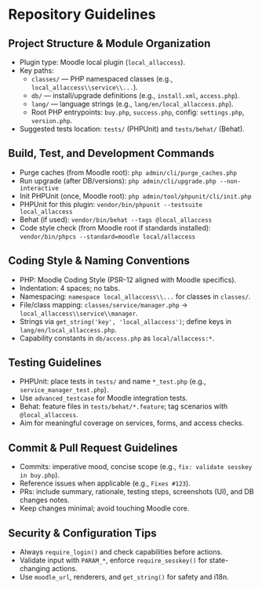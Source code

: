 # Repository Guidelines

## Project Structure & Module Organization
- Plugin type: Moodle local plugin (`local_allaccess`).
- Key paths:
  - `classes/` — PHP namespaced classes (e.g., `local_allaccess\\service\\...`).
  - `db/` — install/upgrade definitions (e.g., `install.xml`, `access.php`).
  - `lang/` — language strings (e.g., `lang/en/local_allaccess.php`).
  - Root PHP entrypoints: `buy.php`, `success.php`, config: `settings.php`, `version.php`.
- Suggested tests location: `tests/` (PHPUnit) and `tests/behat/` (Behat).

## Build, Test, and Development Commands
- Purge caches (from Moodle root): `php admin/cli/purge_caches.php`
- Run upgrade (after DB/versions): `php admin/cli/upgrade.php --non-interactive`
- Init PHPUnit (once, Moodle root): `php admin/tool/phpunit/cli/init.php`
- PHPUnit for this plugin: `vendor/bin/phpunit --testsuite local_allaccess`
- Behat (if used): `vendor/bin/behat --tags @local_allaccess`
- Code style check (from Moodle root if standards installed): `vendor/bin/phpcs --standard=moodle local/allaccess`

## Coding Style & Naming Conventions
- PHP: Moodle Coding Style (PSR-12 aligned with Moodle specifics).
- Indentation: 4 spaces; no tabs.
- Namespacing: `namespace local_allaccess\\...` for classes in `classes/`.
- File/class mapping: `classes/service/manager.php` → `local_allaccess\\service\\manager`.
- Strings via `get_string('key', 'local_allaccess')`; define keys in `lang/en/local_allaccess.php`.
- Capability constants in `db/access.php` as `local/allaccess:*`.

## Testing Guidelines
- PHPUnit: place tests in `tests/` and name `*_test.php` (e.g., `service_manager_test.php`).
- Use `advanced_testcase` for Moodle integration tests.
- Behat: feature files in `tests/behat/*.feature`; tag scenarios with `@local_allaccess`.
- Aim for meaningful coverage on services, forms, and access checks.

## Commit & Pull Request Guidelines
- Commits: imperative mood, concise scope (e.g., `fix: validate sesskey in buy.php`).
- Reference issues when applicable (e.g., `Fixes #123`).
- PRs: include summary, rationale, testing steps, screenshots (UI), and DB changes notes.
- Keep changes minimal; avoid touching Moodle core.

## Security & Configuration Tips
- Always `require_login()` and check capabilities before actions.
- Validate input with `PARAM_*`, enforce `require_sesskey()` for state-changing actions.
- Use `moodle_url`, renderers, and `get_string()` for safety and i18n.
